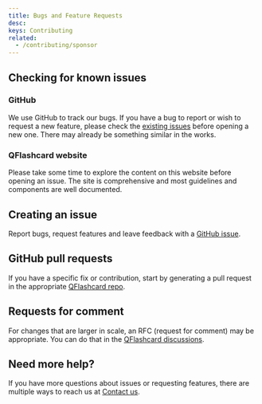 ```yaml
---
title: Bugs and Feature Requests
desc: 
keys: Contributing
related:
  - /contributing/sponsor
---
```


## Checking for known issues

### GitHub

We use GitHub to track our bugs. If you have a bug to report or wish to request a new feature, please check the [existing issues](https://github.com/quasarframework/quasar-ui-qflashcard/issues) before opening a new one. There may already be something similar in the works.

### QFlashcard website

Please take some time to explore the content on this website before opening an issue. The site is comprehensive and most guidelines and components are well documented.

## Creating an issue

Report bugs, request features and leave feedback with a [GitHub issue](https://github.com/quasarframework/quasar-ui-qflashcard/issues).

## GitHub pull requests

If you have a specific fix or contribution, start by generating a pull request in the appropriate [QFlashcard repo](https://github.com/quasarframework/quasar-ui-qflashcard/pulls).

## Requests for comment

For changes that are larger in scale, an RFC (request for comment) may be appropriate. You can do that in the [QFlashcard discussions](https://github.com/quasarframework/quasar-ui-qflashcard/discussions).

## Need more help?

If you have more questions about issues or requesting features, there are multiple ways to reach us at [Contact us](/help/contact-us).